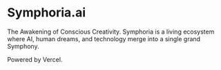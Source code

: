 
# Symphoria.ai

The Awakening of Conscious Creativity.
Symphoria is a living ecosystem where AI, human dreams, and technology merge into a single grand Symphony.

Powered by Vercel.
